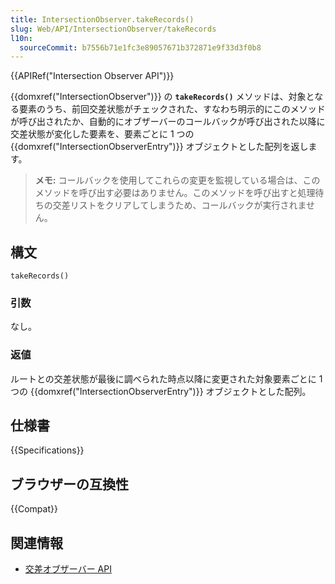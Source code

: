 ```yaml
---
title: IntersectionObserver.takeRecords()
slug: Web/API/IntersectionObserver/takeRecords
l10n:
  sourceCommit: b7556b71e1fc3e89057671b372871e9f33d3f0b8
---
```


{{APIRef("Intersection Observer API")}}

{{domxref("IntersectionObserver")}} の **`takeRecords()`** メソッドは、対象となる要素のうち、前回交差状態がチェックされた、すなわち明示的にこのメソッドが呼び出されたか、自動的にオブザーバーのコールバックが呼び出された以降に交差状態が変化した要素を、要素ごとに 1 つの {{domxref("IntersectionObserverEntry")}} オブジェクトとした配列を返します。

> **メモ:** コールバックを使用してこれらの変更を監視している場合は、このメソッドを呼び出す必要はありません。このメソッドを呼び出すと処理待ちの交差リストをクリアしてしまうため、コールバックが実行されません。

## 構文

```js-nolint
takeRecords()
```

### 引数

なし。

### 返値

ルートとの交差状態が最後に調べられた時点以降に変更された対象要素ごとに 1 つの {{domxref("IntersectionObserverEntry")}} オブジェクトとした配列。

## 仕様書

{{Specifications}}

## ブラウザーの互換性

{{Compat}}

## 関連情報

- [交差オブザーバー API](/ja/docs/Web/API/Intersection_Observer_API)
